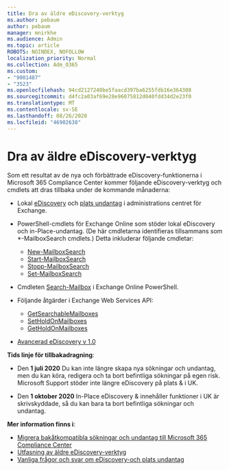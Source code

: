 ```yaml
---
title: Dra av äldre eDiscovery-verktyg
ms.author: pebaum
author: pebaum
manager: mnirkhe
ms.audience: Admin
ms.topic: article
ROBOTS: NOINDEX, NOFOLLOW
localization_priority: Normal
ms.collection: Adm_O365
ms.custom:
- "9001487"
- "3523"
ms.openlocfilehash: 94cd2127240be5faacd397ba6255fdb16e364308
ms.sourcegitcommit: d4fc2a03af69e28e96075812d040fdd34d2e23f0
ms.translationtype: MT
ms.contentlocale: sv-SE
ms.lasthandoff: 08/26/2020
ms.locfileid: "46902638"
---
```

# <a name="retirement-of-legacy-ediscovery-tools"></a>Dra av äldre eDiscovery-verktyg

Som ett resultat av de nya och förbättrade eDiscovery-funktionerna i Microsoft 365 Compliance Center kommer följande eDiscovery-verktyg och cmdlets att dras tillbaka under de kommande månaderna:

- Lokal [eDiscovery](https://docs.microsoft.com/exchange/security-and-compliance/in-place-ediscovery/in-place-ediscovery) och [plats undantag](https://docs.microsoft.com/exchange/security-and-compliance/create-or-remove-in-place-holds) i administrations centret för Exchange.

- PowerShell-cmdlets för Exchange Online som stöder lokal eDiscovery och in-Place-undantag. (De här cmdletarna identifieras tillsammans som *-MailboxSearch cmdlets.) Detta inkluderar följande cmdletar:

    - [New-MailboxSearch](https://docs.microsoft.com/powershell/module/exchange/policy-and-compliance-content-search/new-mailboxsearch)
    - [Start-MailboxSearch](https://docs.microsoft.com/powershell/module/exchange/policy-and-compliance-content-search/start-mailboxsearch)
    - [Stopp-MailboxSearch](https://docs.microsoft.com/powershell/module/exchange/policy-and-compliance-content-search/stop-mailboxsearch)
    - [Set-MailboxSearch](https://docs.microsoft.com/powershell/module/exchange/policy-and-compliance-content-search/set-mailboxsearch)

- Cmdleten [Search-Mailbox](https://docs.microsoft.com/powershell/module/exchange/mailboxes/search-mailbox?view=exchange-ps) i Exchange Online PowerShell.
- Följande åtgärder i Exchange Web Services API:
    - [GetSearchableMailboxes](https://docs.microsoft.com/exchange/client-developer/web-service-reference/getsearchablemailboxes-operation)
    - [SetHoldOnMailboxes](https://docs.microsoft.com/exchange/client-developer/web-service-reference/setholdonmailboxes-operation)
    - [GetHoldOnMailboxes](https://docs.microsoft.com/exchange/client-developer/web-service-reference/getholdonmailboxes-operation)

- [Avancerad eDiscovery v 1.0](https://docs.microsoft.com/microsoft-365/compliance/office-365-advanced-ediscovery)

**Tids linje för tillbakadragning**:
- Den **1 juli 2020** Du kan inte längre skapa nya sökningar och undantag, men du kan köra, redigera och ta bort befintliga sökningar på egen risk. Microsoft Support stöder inte längre eDiscovery på plats & i UK.
    
- Den **1 oktober 2020** In-Place eDiscovery & innehåller funktioner i UK är skrivskyddade, så du kan bara ta bort befintliga sökningar och undantag.

**Mer information finns i**:

 - [Migrera bakåtkompatibla sökningar och undantag till Microsoft 365 Compliance Center](https://docs.microsoft.com/microsoft-365/compliance/migrate-legacy-ediscovery-searches-and-holds)
 - [Utfasning av äldre eDiscovery-verktyg](https://docs.microsoft.com/microsoft-365/compliance/legacy-ediscovery-retirement)
 - [Vanliga frågor och svar om eDiscovery-och plats undantag](https://docs.microsoft.com/microsoft-365/compliance/legacy-ediscovery-retirement#faqs-about-in-place-ediscovery-and-in-place-holds)



